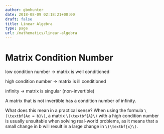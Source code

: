 ```yaml
---
author: gbmhunter
date: 2018-08-09 02:18:21+00:00
draft: false
title: Linear Algebra
type: page
url: /mathematics/linear-algebra
---
```


# Matrix Condition Number

low condition number -> matrix is well conditioned  

high condition number -> matrix is ill conditioned  

infinity -> matrix is singular (non-invertible)

A matrix that is not invertible has a condition number of infinity.

What does this mean in a practical sense? When using the formula `\(\textbf{Ax = b}\)`, a matrix `\(\textbf{A}\)` with a high condition number is usually unsuitable when solving real-world problems, as it means that a small change in b will result in a large change in `\(\textbf{x}\)`.
